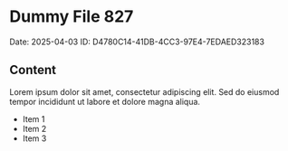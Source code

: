 # Dummy File 827

Date: 2025-04-03
ID: D4780C14-41DB-4CC3-97E4-7EDAED323183

## Content

Lorem ipsum dolor sit amet, consectetur adipiscing elit.
Sed do eiusmod tempor incididunt ut labore et dolore magna aliqua.

* Item 1
* Item 2
* Item 3
